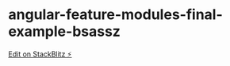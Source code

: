 # angular-feature-modules-final-example-bsassz

[Edit on StackBlitz ⚡️](https://stackblitz.com/edit/angular-feature-modules-final-example-bsassz)